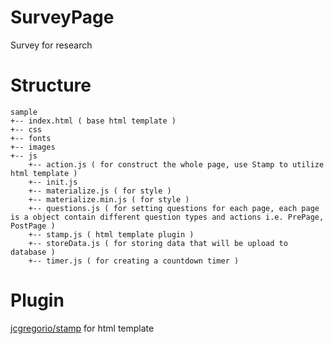 # SurveyPage
Survey for research

# Structure  

```
sample  
+-- index.html ( base html template )  
+-- css  
+-- fonts  
+-- images  
+-- js  
    +-- action.js ( for construct the whole page, use Stamp to utilize html template )
    +-- init.js
    +-- materialize.js ( for style )
    +-- materialize.min.js ( for style )
    +-- questions.js ( for setting questions for each page, each page is a object contain different question types and actions i.e. PrePage, PostPage )
    +-- stamp.js ( html template plugin )
    +-- storeData.js ( for storing data that will be upload to database )
    +-- timer.js ( for creating a countdown timer )
```

# Plugin  
[jcgregorio/stamp](https://github.com/jcgregorio/stamp) for html template
